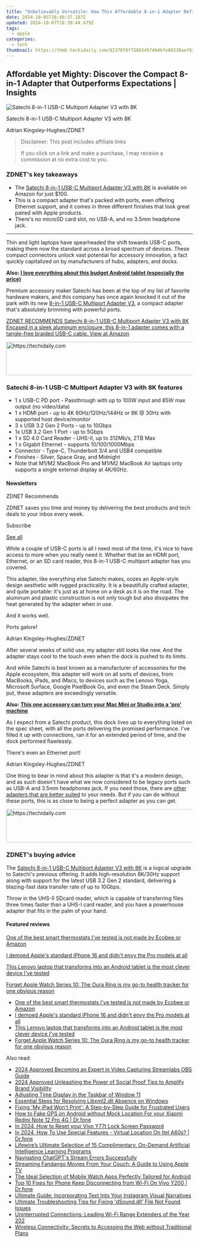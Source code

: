 ```yaml
---
title: "Unbelievably Versatile: How This Affordable 8-in-1 Adapter Defies Expectations and Impresses with Portability | ZDNet Insights"
date: 2024-10-05T18:40:37.187Z
updated: 2024-10-07T18:30:44.679Z
tags:
  - apple
categories:
  - tech
thumbnail: https://thmb.techidaily.com/82378f8f7280345f4bdbfe88330aef6297f2b5615d0df03562d4846b27ff387d.jpg
---
```


## Affordable yet Mighty: Discover the Compact 8-in-1 Adapter that Outperforms Expectations | Insights

![Satechi 8-in-1 USB-C Multiport Adapter V3 with 8K](https://www.zdnet.com/a/img/resize/4dfc5fd040bf4abd4337b59a3fbe8a208a3d6f25/2024/03/18/d6cf7023-73d4-487e-94b6-a0b2a2c9be9c/img-8898.jpg?auto=webp&width=1280)

Satechi 8-in-1 USB-C Multiport Adapter V3 with 8K

 Adrian Kingsley-Hughes/ZDNET

>  Disclaimer: This post includes affiliate links
>
>  If you click on a link and make a purchase, I may receive a commission at no extra cost to you.
>

### ZDNET's key takeaways

* The [Satechi 8-in-1 USB-C Multiport Adapter V3 with 8K](https://buy.geni.us/Proxy.ashx?TSID=368250&GR%5FURL=https%3A%2F%2Fwww.amazon.com%2FSatechi-Multiport-Adapter-Charging-Ethernet%2Fdp%2FB0CVR26895%3Ftag%3Dzd-buy-button-20%26ascsubtag%3D%5F%5FCOM%5FCLICK%5FID%5F%5F%7Ca20c677a-cbb1-4a97-a45d-a9a6b8648f59%7Cdtp&dtb=1) is available on Amazon for just $100.
* This is a compact adapter that's packed with ports, even offering Ethernet support, and it comes in three different finishes that look great paired with Apple products.
* There's no microSD card slot, no USB-A, and no 3.5mm headphone jack.

---

Thin and light laptops have spearheaded the shift towards USB-C ports, making them now the standard across a broad spectrum of devices. These compact connectors unlock vast potential for accessory innovation, a fact quickly capitalized on by manufacturers of hubs, adapters, and docks.

**Also: [I love everything about this budget Android tablet (especially the price)](https://www.zdnet.com/article/i-love-everything-about-this-budget-android-tablet-especially-the-price/)**

Premium accessory maker Satechi has been at the top of my list of favorite hardware makers, and this company has once again knocked it out of the park with its new [8-in-1 USB-C Multiport Adapter V3](https://buy.geni.us/Proxy.ashx?TSID=368250&GR%5FURL=https%3A%2F%2Fwww.amazon.com%2FSatechi-Multiport-Adapter-Charging-Ethernet%2Fdp%2FB0CVR26895%3Ftag%3Dzd-buy-button-20%26ascsubtag%3D%5F%5FCOM%5FCLICK%5FID%5F%5F%7Ca20c677a-cbb1-4a97-a45d-a9a6b8648f59%7Cdtp&dtb=1), a compact adapter that's absolutely brimming with powerful ports.

[ZDNET RECOMMENDS Satechi 8-in-1 USB-C Multiport Adapter V3 with 8K Encased in a sleek aluminum enclosure, this 8-in-1 adapter comes with a tangle-free braided USB-C cable. View at Amazon](https://buy.geni.us/Proxy.ashx?TSID=368250&GR%5FURL=https%3A%2F%2Fwww.amazon.com%2FSatechi-Multiport-Adapter-Charging-Ethernet%2Fdp%2FB0CVR26895%3Ftag%3Dzd-buy-button-20%26ascsubtag%3D%5F%5FCOM%5FCLICK%5FID%5F%5F%7Ca20c677a-cbb1-4a97-a45d-a9a6b8648f59%7Cdtp&dtb=1)

<!-- affiliate ads begin -->
<a href="https://aligracehair.sjv.io/c/5597632/1880976/19272" target="_top" id="1880976">
  <img src="//a.impactradius-go.com/display-ad/19272-1880976" border="0" alt="https://techidaily.com" width="728" height="90"/>
</a>
<img height="0" width="0" src="https://aligracehair.sjv.io/i/5597632/1880976/19272" style="position:absolute;visibility:hidden;" border="0" />
<!-- affiliate ads end -->

### Satechi 8-in-1 USB-C Multiport Adapter V3 with 8K features

* 1 x USB-C PD port - Passthrough with up to 100W input and 85W max output (no video/data)
* 1 x HDMI port - up to 4K 60Hz/120Hz/144Hz or 8K @ 30Hz with supported host device/monitor
* 3 x USB 3.2 Gen 2 Ports - up to 10Gbps
* 1x USB 3.2 Gen 1 Port - up to 5Gbps
* 1 x SD 4.0 Card Reader - UHS-II, up to 312Mb/s, 2TB Max
* 1 x Gigabit Ethernet - supports 10/100/1000Mbps
* Connector - Type-C, Thunderbolt 3/4 and USB4 compatible
* Finishes - Silver, Space Gray, and Midnight
* Note that M1/M2 MacBook Pro and M1/M2 MacBook Air laptops only supports a single external display at 4K/60Hz.

#### Newsletters

ZDNET Recommends

ZDNET saves you time and money by delivering the best products and tech deals to your inbox every week.

 Subscribe

[See all](https://www.zdnet.com/newsletters/)

While a couple of USB-C ports is all I need most of the time, it's nice to have access to more when you really need it. Whether that be an HDMI port, Ethernet, or an SD card reader, this 8-in-1 USB-C multiport adapter has you covered. 

This adapter, like everything else Satechi makes, oozes an Apple-style design aesthetic with rugged practicality. It is a beautifully crafted adapter, and quite portable: it's just as at home on a desk as it is on the road. The aluminum and plastic construction is not only tough but also dissipates the heat generated by the adapter when in use.

And it works well.

Ports galore!

Adrian Kingsley-Hughes/ZDNET

After several weeks of solid use, my adapter still looks like new. And the adapter stays cool to the touch even when the dock is pushed to its limits.

And while Satechi is best known as a manufacturer of accessories for the Apple ecosystem, this adapter will work on all sorts of devices, from MacBooks, iPads, and iMacs, to devices such as the Lenovo Yoga, Microsoft Surface, Google PixelBook Go, and even the Steam Deck. Simply put, these adapters are exceedingly versatile.

**Also: [This one accessory can turn your Mac Mini or Studio into a 'pro' machine](https://www.zdnet.com/home-and-office/smart-office/this-one-accessory-can-turn-your-mac-mini-or-studio-into-a-pro-machine/)**

As I expect from a Satechi product, this dock lives up to everything listed on the spec sheet, with all the ports delivering the promised performance. I've filled it up with connections, ran it for an extended period of time, and the dock performed flawlessly.

There's even an Ethernet port!

Adrian Kingsley-Hughes/ZDNET

One thing to bear in mind about this adapter is that it's a modern design, and as such doesn't have what we now considered to be legacy ports such as USB-A and 3.5mm headphones jack. If you need those, there are [other adapters that are better suited](https://www.zdnet.com/article/the-ultimate-laptop-accessory-the-satechi-usb-4-multiport-adapter/) to your needs. But if you can do without these ports, this is as close to being a perfect adapter as you can get.

<!-- affiliate ads begin -->
<a href="https://appsumo.8odi.net/c/5597632/2130885/7443" target="_top" id="2130885">
  <img src="//a.impactradius-go.com/display-ad/7443-2130885" border="0" alt="https://techidaily.com" width="600" height="90"/>
</a>
<img height="0" width="0" src="https://appsumo.8odi.net/i/5597632/2130885/7443" style="position:absolute;visibility:hidden;" border="0" />
<!-- affiliate ads end -->

### ZDNET's buying advice

The [Satechi 8-in-1 USB-C Multiport Adapter V3 with 8K](https://buy.geni.us/Proxy.ashx?TSID=368250&GR%5FURL=https%3A%2F%2Fwww.amazon.com%2FSatechi-Multiport-Adapter-Charging-Ethernet%2Fdp%2FB0CVR26895%3Ftag%3Dzd-buy-button-20%26ascsubtag%3D%5F%5FCOM%5FCLICK%5FID%5F%5F%7Ca20c677a-cbb1-4a97-a45d-a9a6b8648f59%7Cdtp&dtb=1) is a logical upgrade to Satechi's previous offering. It adds high-resolution 8K/30Hz support along with support for the latest USB 3.2 Gen 2 standard, delivering a blazing-fast data transfer rate of up to 10Gbps. 

Throw in the UHS-II SDcard reader, which is capable of transferring files three times faster than a UHS-I card reader, and you have a powerhouse adapter that fits in the palm of your hand.

#### Featured reviews

[One of the best smart thermostats I've tested is not made by Ecobee or Amazon](https://www.zdnet.com/article/one-of-the-best-smart-thermostats-ive-tested-is-not-made-by-ecobee-or-amazon/ "One of the best smart thermostats I've tested is not made by Ecobee or Amazon")

[I demoed Apple's standard iPhone 16 and didn't envy the Pro models at all](https://www.zdnet.com/article/why-im-recommending-the-standard-iphone-16-over-the-pro-this-year-and-im-not-alone/ "I demoed Apple's standard iPhone 16 and didn't envy the Pro models at all")

[This Lenovo laptop that transforms into an Android tablet is the most clever device I've tested](https://www.zdnet.com/article/i-tested-lenovos-windows-laptop-that-doubles-as-an-android-tablet-and-it-has-so-much-potential/ "This Lenovo laptop that transforms into an Android tablet is the most clever device I've tested")

[Forget Apple Watch Series 10: The Oura Ring is my go-to health tracker for one obvious reason](https://www.zdnet.com/article/forget-apple-watch-series-10-the-oura-ring-is-my-go-to-health-tracker-for-one-obvious-reason/ "Forget Apple Watch Series 10: The Oura Ring is my go-to health tracker for one obvious reason")

* [One of the best smart thermostats I've tested is not made by Ecobee or Amazon](https://www.zdnet.com/article/one-of-the-best-smart-thermostats-ive-tested-is-not-made-by-ecobee-or-amazon/ "One of the best smart thermostats I've tested is not made by Ecobee or Amazon")
* [I demoed Apple's standard iPhone 16 and didn't envy the Pro models at all](https://www.zdnet.com/article/why-im-recommending-the-standard-iphone-16-over-the-pro-this-year-and-im-not-alone/ "I demoed Apple's standard iPhone 16 and didn't envy the Pro models at all")
* [This Lenovo laptop that transforms into an Android tablet is the most clever device I've tested](https://www.zdnet.com/article/i-tested-lenovos-windows-laptop-that-doubles-as-an-android-tablet-and-it-has-so-much-potential/ "This Lenovo laptop that transforms into an Android tablet is the most clever device I've tested")
* [Forget Apple Watch Series 10: The Oura Ring is my go-to health tracker for one obvious reason](https://www.zdnet.com/article/forget-apple-watch-series-10-the-oura-ring-is-my-go-to-health-tracker-for-one-obvious-reason/ "Forget Apple Watch Series 10: The Oura Ring is my go-to health tracker for one obvious reason")

<ins class="adsbygoogle"
     style="display:block"
     data-ad-format="autorelaxed"
     data-ad-client="ca-pub-7571918770474297"
     data-ad-slot="1223367746"></ins>

<ins class="adsbygoogle"
     style="display:block"
     data-ad-client="ca-pub-7571918770474297"
     data-ad-slot="8358498916"
     data-ad-format="auto"
     data-full-width-responsive="true"></ins>

<span class="atpl-alsoreadstyle">Also read:</span>
<div><ul>
<li><a href="https://video-capture.techidaily.com/2024-approved-becoming-an-expert-in-video-capturing-streamlabs-obs-guide/"><u>2024 Approved Becoming an Expert in Video Capturing Streamlabs OBS Guide</u></a></li>
<li><a href="https://some-approaches.techidaily.com/2024-approved-unleashing-the-power-of-social-proof-tips-to-amplify-brand-visibility/"><u>2024 Approved Unleashing the Power of Social Proof Tips to Amplify Brand Visibility</u></a></li>
<li><a href="https://windows11.techidaily.com/adjusting-time-display-in-the-taskbar-of-window-11/"><u>Adjusting Time Display in the Taskbar of Window 11</u></a></li>
<li><a href="https://techno-recovery.techidaily.com/essential-steps-for-resolving-libxml2dll-absence-on-windows/"><u>Essential Steps for Resolving Libxml2.dll Absence on Windows</u></a></li>
<li><a href="https://tech-recovery.techidaily.com/fixing-my-ipad-wont-print-a-step-by-step-guide-for-frustrated-users/"><u>Fixing 'My iPad Won't Print': A Step-by-Step Guide for Frustrated Users</u></a></li>
<li><a href="https://android-location.techidaily.com/how-to-fake-gps-on-android-without-mock-location-for-your-xiaomi-redmi-note-12-pro-4g-drfone-by-drfone-virtual/"><u>How to Fake GPS on Android without Mock Location For your Xiaomi Redmi Note 12 Pro 4G | Dr.fone</u></a></li>
<li><a href="https://android-unlock.techidaily.com/in-2024-how-to-reset-your-vivo-y77t-lock-screen-password-by-drfone-android/"><u>In 2024, How to Reset your Vivo Y77t Lock Screen Password</u></a></li>
<li><a href="https://phone-solutions.techidaily.com/in-2024-how-to-use-special-features-virtual-location-on-itel-a60s-drfone-by-drfone-virtual-android/"><u>In 2024, How To Use Special Features - Virtual Location On Itel A60s? | Dr.fone</u></a></li>
<li><a href="https://techno-recovery.techidaily.com/lifewires-ultimate-selection-of-15-complimentary-on-demand-artificial-intelligence-learning-programs/"><u>Lifewire’s Ultimate Selection of 15 Complimentary, On-Demand Artificial Intelligence Learning Programs</u></a></li>
<li><a href="https://tech-savvy.techidaily.com/navigating-chatgpts-stream-errors-successfully/"><u>Navigating ChatGPT's Stream Errors Successfully</u></a></li>
<li><a href="https://techno-recovery.techidaily.com/streaming-fandango-movies-from-your-couch-a-guide-to-using-apple-tv/"><u>Streaming Fandango Movies From Your Couch: A Guide to Using Apple TV</u></a></li>
<li><a href="https://techno-recovery.techidaily.com/the-ideal-selection-of-mobile-watch-apps-perfectly-tailored-for-android/"><u>The Ideal Selection of Mobile Watch Apps Perfectly Tailored for Android</u></a></li>
<li><a href="https://howto.techidaily.com/top-10-fixes-for-phone-keep-disconnecting-from-wi-fi-on-vivo-y200-drfone-by-drfone-fix-android-problems-fix-android-problems/"><u>Top 10 Fixes for Phone Keep Disconnecting from Wi-Fi On Vivo Y200 | Dr.fone</u></a></li>
<li><a href="https://techno-recovery.techidaily.com/ultimate-guide-incorporating-text-into-your-instagram-visual-narratives/"><u>Ultimate Guide: Incorporating Text Into Your Instagram Visual Narratives</u></a></li>
<li><a href="https://techno-recovery.techidaily.com/ultimate-troubleshooting-tips-for-fixing-dsounddll-file-not-found-issues/"><u>Ultimate Troubleshooting Tips for Fixing 'dSound.dll' File Not Found Issues</u></a></li>
<li><a href="https://techno-recovery.techidaily.com/uninterrupted-connections-leading-wi-fi-range-extenders-of-the-year-202/"><u>Uninterrupted Connections: Leading Wi-Fi Range Extenders of the Year 202</u></a></li>
<li><a href="https://techno-recovery.techidaily.com/wireless-connectivity-secrets-to-accessing-the-web-without-traditional-plans/"><u>Wireless Connectivity: Secrets to Accessing the Web without Traditional Plans</u></a></li>
</ul></div>

